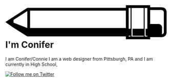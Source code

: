<img src="PenLogo.png" alt="Logo" title="Logo" align="right" />

# I'm Conifer

I am Conifer/Connie I am a web designer from Pittsburgh, PA and I am currently in High School,

[![Follow me on Twitter](https://img.shields.io/static/v1?label=&message=Twitter&color=1DCAFF&style=for-the-badge&logo=twitter&logoColor=ffffff)](https://twitter.com/Jeremaster101 "Follow me on Twitter")

<!---
Coniferr/Coniferr is a ✨ special ✨ repository because its `README.md` (this file) appears on your GitHub profile.
You can click the Preview link to take a look at your changes.
--->
